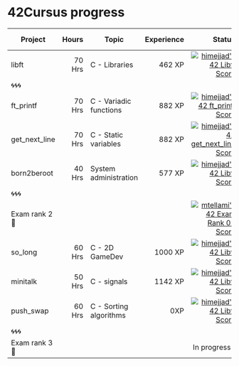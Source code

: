 # 42Cursus progress


| Project          | Hours    | Topic                     | Experience | Status       |Project link |
| ---------------- |---------:| ------------------------- | ---------: | ----:        | :----: | 
| libft            | 70 Hrs   | C - Libraries             | 462 XP     | [![himejjad's 42 Libft Score](https://badge42.vercel.app/api/v2/clg1la94r000608kvte3cis6r/project/2822815)](https://github.com/JaeSeoKim/badge42)          |
| 🌀🌀🌀            |          |                           |            |              |  |
| ft_printf        | 70 Hrs   | C - Variadic functions    | 882 XP     | [![himejjad's 42 ft_printf Score](https://badge42.vercel.app/api/v2/cla524xep00060fjuwvb98esz/project/2838568)](https://github.com/JaeSeoKim/badge42)      |
| get_next_line    | 70 Hrs   | C - Static variables      | 882 XP     | [![himejjad's 42 get_next_line Score](https://badge42.vercel.app/api/v2/cla524xep00060fjuwvb98esz/project/2839261)](https://github.com/JaeSeoKim/badge42)  |
| born2beroot      | 40 Hrs   | System administration     | 577 XP     | [![himejjad's 42 Libft Score](https://badge42.vercel.app/api/v2/cla524xep00060fjuwvb98esz/project/2822076)](https://github.com/JaeSeoKim/badge42)          |
| 🌀🌀🌀            |          |                           |            |              | |
| Exam rank 2  🚩  |          |                           |            | [![mtellami's 42 Exam Rank 02 Score](https://badge42.vercel.app/api/v2/cla524xep00060fjuwvb98esz/project/2861781)](https://github.com/JaeSeoKim/badge42)   |
| so_long          | 60 Hrs   | C - 2D GameDev            | 1000 XP    | [![himejjad's 42 Libft Score](https://badge42.vercel.app/api/v2/cla524xep00060fjuwvb98esz/project/2822076)](https://github.com/JaeSeoKim/badge42)          |
| minitalk           | 50 Hrs   | C - signals             | 1142 XP    | [![himejjad's 42 Libft Score](https://badge42.vercel.app/api/v2/cla524xep00060fjuwvb98esz/project/2822076)](https://github.com/JaeSeoKim/badge42)          |
| push_swap        | 60 Hrs   | C - Sorting algorithms    |    0XP     | [![himejjad's 42 Libft Score](https://badge42.vercel.app/api/v2/cla524xep00060fjuwvb98esz/project/2822076)](https://github.com/JaeSeoKim/badge42)          |
| 🌀🌀🌀            |          |                           |            |               | | 
| Exam rank 3  🚩  |          |                           |            | In progress🔄    | |


  <!-- |https://github.com/Himejjad/libft.c| 
  |https://github.com/Himejjad/ft_printf|
  |https://github.com/Himejjad/get_next_line|
 |  https://github.com/Himejjad/born2beroot|
 |https://github.com/Himejjad/exam-rank-2|
 |https://github.com/Himejjad/so_long|
 |https://github.com/Himejjad/minitalk|
 |https://github.com/Himejjad/push_swap| -->